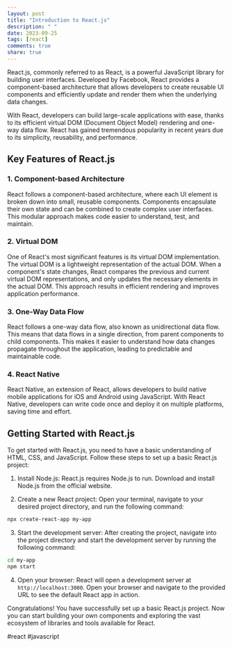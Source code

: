 ```yaml
---
layout: post
title: "Introduction to React.js"
description: " "
date: 2023-09-25
tags: [react]
comments: true
share: true
---
```


React.js, commonly referred to as React, is a powerful JavaScript library for building user interfaces. Developed by Facebook, React provides a component-based architecture that allows developers to create reusable UI components and efficiently update and render them when the underlying data changes. 

With React, developers can build large-scale applications with ease, thanks to its efficient virtual DOM (Document Object Model) rendering and one-way data flow. React has gained tremendous popularity in recent years due to its simplicity, reusability, and performance.

## Key Features of React.js

### 1. Component-based Architecture

React follows a component-based architecture, where each UI element is broken down into small, reusable components. Components encapsulate their own state and can be combined to create complex user interfaces. This modular approach makes code easier to understand, test, and maintain.

### 2. Virtual DOM

One of React's most significant features is its virtual DOM implementation. The virtual DOM is a lightweight representation of the actual DOM. When a component's state changes, React compares the previous and current virtual DOM representations, and only updates the necessary elements in the actual DOM. This approach results in efficient rendering and improves application performance.

### 3. One-Way Data Flow

React follows a one-way data flow, also known as unidirectional data flow. This means that data flows in a single direction, from parent components to child components. This makes it easier to understand how data changes propagate throughout the application, leading to predictable and maintainable code.

### 4. React Native

React Native, an extension of React, allows developers to build native mobile applications for iOS and Android using JavaScript. With React Native, developers can write code once and deploy it on multiple platforms, saving time and effort.

## Getting Started with React.js

To get started with React.js, you need to have a basic understanding of HTML, CSS, and JavaScript. Follow these steps to set up a basic React.js project:

1. Install Node.js: React.js requires Node.js to run. Download and install Node.js from the official website.

2. Create a new React project: Open your terminal, navigate to your desired project directory, and run the following command:
```bash
npx create-react-app my-app
```

3. Start the development server: After creating the project, navigate into the project directory and start the development server by running the following command:
```bash
cd my-app
npm start
```

4. Open your browser: React will open a development server at `http://localhost:3000`. Open your browser and navigate to the provided URL to see the default React app in action.

Congratulations! You have successfully set up a basic React.js project. Now you can start building your own components and exploring the vast ecosystem of libraries and tools available for React.

#react #javascript